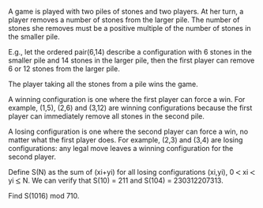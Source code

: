   <p>  A game is played with two piles of stones and two players. At her turn, a player removes a number of stones from the larger pile. The number of stones she removes must be a positive multiple of the number of stones in the smaller pile.  </p>    <p>  E.g., let the ordered pair(6,14) describe a configuration with 6 stones in the smaller pile and 14 stones in the larger pile, then the first player can remove 6 or 12 stones from the larger pile.  </p>    <p>  The player taking all the stones from a pile wins the game.  </p>    <p>  A winning configuration is one where the first player can force a win. For example, (1,5), (2,6) and (3,12) are winning configurations because the first player can immediately remove all stones in the second pile.  </p>    <p>  A losing configuration is one where the second player can force a win, no matter what the first player does. For example, (2,3) and (3,4) are losing configurations: any legal move leaves a winning configuration for the second player.  </p>    <p>  Define S(N) as the sum of (xi+yi) for all losing configurations (xi,yi), 0 <img src='images/symbol_lt.gif' width='10' height='10' alt='&lt;' border='0' style='vertical-align:middle;' /> xi <img src='images/symbol_lt.gif' width='10' height='10' alt='&lt;' border='0' style='vertical-align:middle;' /> yi <img src='images/symbol_le.gif' width='10' height='12' alt='&le;' border='0' style='vertical-align:middle;' /> N. We can verify that S(10) = 211 and S(104) = 230312207313.  </p>    <p>  Find S(1016) mod 710.  </p>  